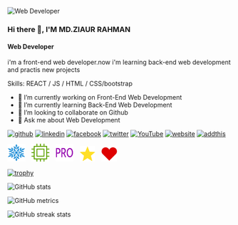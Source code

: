 ![Web Developer](https://blogger.googleusercontent.com/img/a/AVvXsEjvDm50k04iQUTAE6qf575-CqBbBz7OOAdFG0J8nUoeiXt5-8JpI2KS7H9ipYqEW0skqImn6ukqjBN_yUF5qvKub8KsxWd4-rloBPvjl0D4glYkLtil4TsJXI9tdfNtBZhTf1hMAcHhW79c07SzICCyzS5t3NfCLT6ASupMELCVJlWhQFP6aOgQ9vfy=w1200-h630-p-k-no-nu)
### Hi there 👋, I'M MD.ZIAUR RAHMAN
#### Web Developer

i'm a front-end web developer.now i'm learning back-end web development and practis  new projects

Skills: REACT / JS / HTML / CSS/bootstrap

- 🔭 I’m currently working on Front-End Web Development 
- 🌱 I’m currently learning Back-End Web Development 
- 👯 I’m looking to collaborate on Github 
- 💬 Ask me about Web Development 


[<img src='https://cdn.jsdelivr.net/npm/simple-icons@3.0.1/icons/github.svg' alt='github' height='40'>](https://github.com/ziaur44)  [<img src='https://cdn.jsdelivr.net/npm/simple-icons@3.0.1/icons/linkedin.svg' alt='linkedin' height='40'>](https://www.linkedin.com/in/#/)  [<img src='https://cdn.jsdelivr.net/npm/simple-icons@3.0.1/icons/facebook.svg' alt='facebook' height='40'>](https://www.facebook.com/CSE.STUDENT.2024)  [<img src='https://cdn.jsdelivr.net/npm/simple-icons@3.0.1/icons/twitter.svg' alt='twitter' height='40'>](https://twitter.com/#)  [<img src='https://cdn.jsdelivr.net/npm/simple-icons@3.0.1/icons/youtube.svg' alt='YouTube' height='40'>](https://www.youtube.com/channel/#)  [<img src='https://cdn.jsdelivr.net/npm/simple-icons@3.0.1/icons/icloud.svg' alt='website' height='40'>](#)  [<img src='https://cdn.jsdelivr.net/npm/simple-icons@3.0.1/icons/addthis.svg' alt='addthis' height='40'>](#)  

<a href='https://archiveprogram.github.com/'><img src='https://raw.githubusercontent.com/acervenky/animated-github-badges/master/assets/acbadge.gif' width='40' height='40'></a> <a href='https://docs.github.com/en/developers'><img src='https://raw.githubusercontent.com/acervenky/animated-github-badges/master/assets/devbadge.gif' width='40' height='40'></a> <a href='https://github.com/pricing'><img src='https://raw.githubusercontent.com/acervenky/animated-github-badges/master/assets/pro.gif' width='40' height='40'></a> <a href='https://stars.github.com/'><img src='https://raw.githubusercontent.com/acervenky/animated-github-badges/master/assets/starbadge.gif' width='35' height='35'></a> <a href='https://docs.github.com/en/github/supporting-the-open-source-community-with-github-sponsors'><img src='https://raw.githubusercontent.com/acervenky/animated-github-badges/master/assets/sponsorbadge.gif' width='35' height='35'></a> 

[![trophy](https://github-profile-trophy.vercel.app/?username=ziaur44)](https://github.com/ryo-ma/github-profile-trophy)

![GitHub stats](https://github-readme-stats.vercel.app/api?username=ziaur44&show_icons=true)  

![GitHub metrics](https://metrics.lecoq.io/ziaur44)  

![GitHub streak stats](https://streak-stats.demolab.com/?user=ziaur44)  

